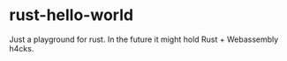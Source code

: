 # rust-hello-world
Just a playground for rust. In the future it might hold Rust + Webassembly h4cks.
